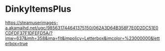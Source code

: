 # DinkyItemsPlus

https://steamuserimages-a.akamaihd.net/ugc/985631744641375150/062A3D64B358F7E0D2DC51E0CDFDF37F1DFEFD5A/?imw=637&imh=358&ima=fit&impolicy=Letterbox&imcolor=%23000000&letterbox=true
